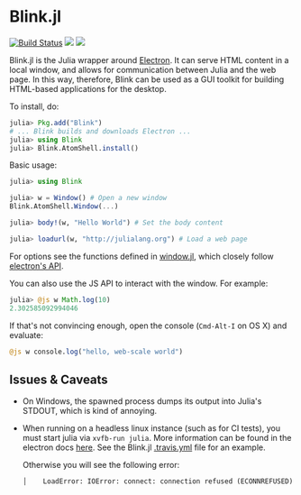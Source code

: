 # Blink.jl
[![Build Status](https://travis-ci.org/JuliaGizmos/Blink.jl.svg?branch=master)](https://travis-ci.org/JunoLab/Blink.jl)
[![](https://img.shields.io/badge/docs-stable-blue.svg)](https://JuliaGizmos.github.io/Blink.jl/stable)
[![](https://img.shields.io/badge/docs-latest-blue.svg)](https://JuliaGizmos.github.io/Blink.jl/latest)

Blink.jl is the Julia wrapper around [Electron](https://electronjs.org/). It
can serve HTML content in a local window, and allows for communication between
Julia and the web page. In this way, therefore, Blink can be used as a GUI
toolkit for building HTML-based applications for the desktop.

To install, do:
```julia
julia> Pkg.add("Blink")
# ... Blink builds and downloads Electron ...
julia> using Blink
julia> Blink.AtomShell.install()
```

Basic usage:

```julia
julia> using Blink

julia> w = Window() # Open a new window
Blink.AtomShell.Window(...)

julia> body!(w, "Hello World") # Set the body content

julia> loadurl(w, "http://julialang.org") # Load a web page
```

For options see the functions defined in [window.jl](src/AtomShell/window.jl), which closely follow [electron's API](https://github.com/atom/electron/blob/master/docs/api/browser-window.md).

You can also use the JS API to interact with the window. For example:

```julia
julia> @js w Math.log(10)
2.302585092994046
```

If that's not convincing enough, open the console (`Cmd-Alt-I` on OS X) and evaluate:

```julia
@js w console.log("hello, web-scale world")
```

## Issues & Caveats

* On Windows, the spawned process dumps its output into Julia's STDOUT, which is kind of annoying.
* When running on a headless linux instance (such as for CI tests), you must start julia via `xvfb-run julia`. More information can be found in the electron docs [here](https://electronjs.org/docs/tutorial/testing-on-headless-ci#configuring-the-virtual-display-server). See the Blink.jl [.travis.yml](https://github.com/JunoLab/Blink.jl/blob/master/.travis.yml) file for an example.

    Otherwise you will see the following error:
    ```
    │    LoadError: IOError: connect: connection refused (ECONNREFUSED)
    ```
